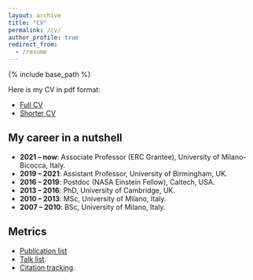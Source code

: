 ```yaml
---
layout: archive
title: "CV"
permalink: /cv/
author_profile: true
redirect_from:
  - /resume
---
```


{% include base_path %}



Here is my CV in pdf format:

- [Full CV](https://github.com/dgerosa/CV/releases/latest/download/DavideGerosa_fullCV.pdf)
- [Shorter CV](https://github.com/dgerosa/CV/releases/latest/download/DavideGerosa_shortCV.pdf)

## My career in a nutshell

- **2021 – now**: Associate Professor (ERC Grantee), University of Milano-Bicocca, Italy.
- **2019 – 2021**: Assistant Professor, University of Birmingham, UK.
- **2016 – 2019**: Postdoc (NASA Einstein Fellow), Caltech, USA.
- **2013 – 2016**: PhD, University of Cambridge, UK.
- **2010 – 2013**: MSc, University of Milano, Italy.
- **2007 – 2010**: BSc, University of Milano, Italy.

## Metrics

- [Publication list](/publications/)
- [Talk list](/talks/).
- [Citation tracking](/citations/).
